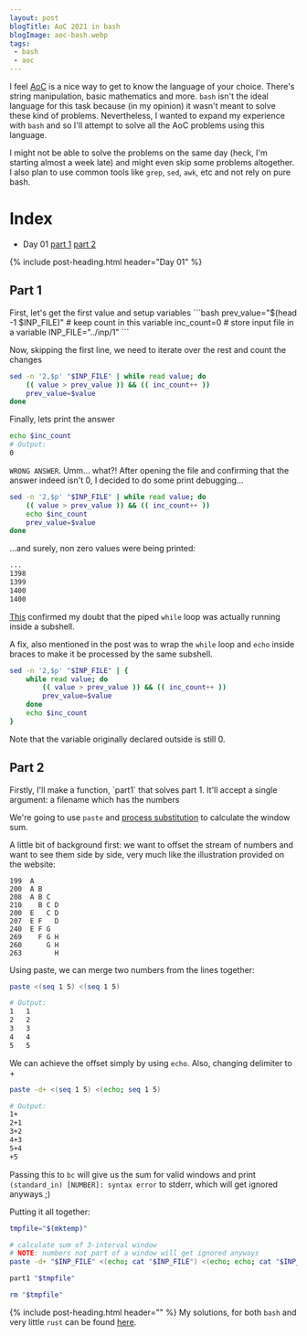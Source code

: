 ```yaml
---
layout: post
blogTitle: AoC 2021 in bash
blogImage: aoc-bash.webp
tags:
 - bash
 - aoc
---
```


I feel <a href="https://adventofcode.com/" target="_blank" rel="noopener">AoC</a> is a nice way to get to know the language of your choice. There's string manipulation, basic mathematics and more. `bash` isn't the ideal language for this task because (in my opinion) it wasn't meant to solve these kind of problems. Nevertheless, I wanted to expand my experience with `bash` and so I'll attempt to solve all the AoC problems using this language.

I might not be able to solve the problems on the same day (heck, I'm starting almost a week late) and might even skip some problems altogether. I also plan to use common tools like `grep`, `sed`, `awk`, etc and not rely on pure bash.

<h1 class="section-header">Index</h1>
<ul>
  <li>Day 01 <a href="#d01p1">part 1</a> <a href="#d01p2">part 2</a></li>
</ul>

{% include post-heading.html header="Day 01" %}
<h2 class="section-header pt-4" id="d01p1">Part 1</h2>
First, let's get the first value and setup variables
```bash
prev_value="$(head -1 $INP_FILE)"
# keep count in this variable
inc_count=0
# store input file in a variable
INP_FILE="../inp/1"
```

Now, skipping the first line, we need to iterate over the rest and count the changes
```bash
sed -n '2,$p' "$INP_FILE" | while read value; do
    (( value > prev_value )) && (( inc_count++ ))
    prev_value=$value
done
```

Finally, lets print the answer
```bash
echo $inc_count
# Output:
0
```

`WRONG ANSWER`. Umm... what?! After opening the file and confirming that the answer indeed isn't 0, I decided to do some print debugging...
```bash
sed -n '2,$p' "$INP_FILE" | while read value; do
    (( value > prev_value )) && (( inc_count++ ))
    echo $inc_count
    prev_value=$value
done
```
...and surely, non zero values were being printed:
```bash
...
1398
1399
1400
1400
```
<a href="https://stackoverflow.com/q/4667509" target="_blank" rel="noopener">This</a> confirmed my doubt that the piped `while` loop was actually running inside a subshell.

A fix, also mentioned in the post was to wrap the `while` loop and `echo` inside braces to make it be processed by the same subshell.
```bash
sed -n '2,$p' "$INP_FILE" | {
    while read value; do
        (( value > prev_value )) && (( inc_count++ ))
        prev_value=$value
    done
    echo $inc_count
}
```

Note that the variable originally declared outside is still 0.

<h2 class="section-header pt-4" id="d01p2">Part 2</h2>
Firstly, I'll make a function, `part1` that solves part 1. It'll accept a single argument: a filename which has the numbers

We're going to use `paste` and <a href="https://tldp.org/LDP/abs/html/process-sub.html" rel="noopener" target="_blank">process substitution</a> to calculate the window sum.

A little bit of background first: we want to offset the stream of numbers and want to see them side by side, very much like the illustration provided on the website:
```
199  A
200  A B
208  A B C
210    B C D
200  E   C D
207  E F   D
240  E F G
269    F G H
260      G H
263        H
```

Using paste, we can merge two numbers from the lines together:
```bash
paste <(seq 1 5) <(seq 1 5)

# Output:
1	1
2	2
3	3
4	4
5	5
```

We can achieve the offset simply by using `echo`. Also, changing delimiter to +
```bash
paste -d+ <(seq 1 5) <(echo; seq 1 5)

# Output:
1+
2+1
3+2
4+3
5+4
+5
```

Passing this to `bc` will give us the sum for valid windows and print `(standard_in) [NUMBER]: syntax error` to stderr, which will get ignored anyways ;)

Putting it all together:
```bash
tmpfile="$(mktemp)"

# calculate sum of 3-interval window
# NOTE: numbers not part of a window will get ignored anyways
paste -d+ "$INP_FILE" <(echo; cat "$INP_FILE") <(echo; echo; cat "$INP_FILE") | bc > "$tmpfile" 2>/dev/null

part1 "$tmpfile"

rm "$tmpfile"
```


{% include post-heading.html header="" %}
My solutions, for both `bash` and very little `rust` can be found <a href="https://github.com/yoogottamk/aoc-2021" target="_blank" rel="noopener">here</a>.
